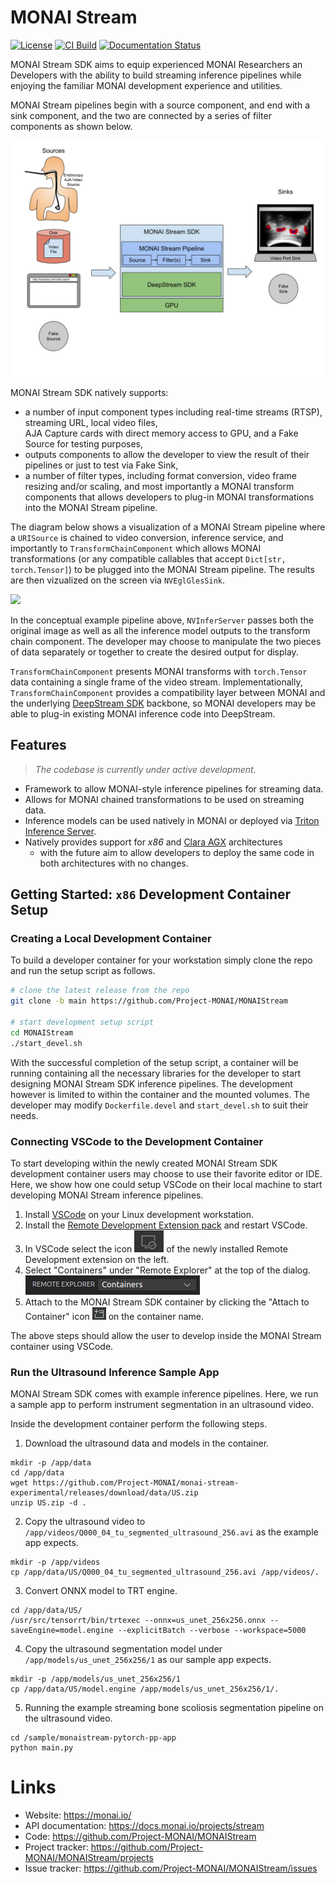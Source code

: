 # MONAI Stream

[![License](https://img.shields.io/badge/license-Apache%202.0-green.svg)](https://opensource.org/licenses/Apache-2.0)
[![CI Build](https://github.com/Project-MONAI/monai-stream-experimental/actions/workflows/pr.yml/badge.svg)](https://github.com/Project-MONAI/monai-stream-experimental/actions/workflows/pr.yml)
[![Documentation Status](https://readthedocs.org/projects/monaistream/badge/?version=latest)](https://monaistream.readthedocs.io/en/latest/?badge=latest)


MONAI Stream SDK aims to equip experienced MONAI Researchers an Developers with the ability to
build streaming inference pipelines while enjoying the familiar MONAI development experience
and utilities. 

MONAI Stream pipelines begin with a source component, and end with a sink component,
and the two are connected by a series of filter components as shown below.

![MONAIStreamArchitecture](https://raw.githubusercontent.com/Project-MONAI/MONAIStream/main/docs/images/MONAIStream_High-level_Architecture.svg)

MONAI Stream SDK natively supports:
- a number of input component types including real-time streams (RTSP), streaming URL, local video files,  
AJA Capture cards with direct memory access to GPU, and a Fake Source for testing purposes,
- outputs components to allow the developer to view the result of their pipelines or just to test via Fake Sink,
- a number of filter types, including format conversion, video frame resizing and/or scaling, and most importantly a MONAI transform components
  that allows developers to plug-in MONAI transformations into the MONAI Stream pipeline.

The diagram below shows a visualization of a MONAI Stream pipeline where a `URISource` is chained to video conversion,
inference service, and importantly to `TransformChainComponent` which allows MONAI transformations
(or any compatible callables that accept `Dict[str, torch.Tensor]`) to be plugged into the MONAI Stream pipeline. The results are then
vizualized on the screen via `NVEglGlesSink`.

[![](https://mermaid.ink/img/eyJjb2RlIjoic3RhdGVEaWFncmFtLXYyXG4gICBVUklTb3VyY2U8YnI-KFNvdXJjZSkgLS0-IE5WVmlkZW9Db252ZXJ0PGJyPihGaWx0ZXIpXG4gICBOVlZpZGVvQ29udmVydDxicj4oRmlsdGVyKSAtLT4gTlZJbmZlclNlcnZlcjxicj4oRmlsdGVyKVxuICAgTlZJbmZlclNlcnZlcjxicj4oRmlsdGVyKSAtLT4gQ29uY2F0SXRlbXNkOiBPUklHSU5BTF9JTUFHRVxuICAgTlZJbmZlclNlcnZlcjxicj4oRmlsdGVyKSAtLT4gQWN0aXZhdGlvbnNkOiBNT0RFTF9PVVRQVVRfT1xuICAgTGFtYmRhZCAtLT4gTlZFZ2xHbGVzU2luazxicj4oU2luaylcblxuICAgc3RhdGUgVHJhbnNmb3JtQ2hhaW5Db21wb25lbnQoRmlsdGVyKSB7XG4gICAgICBBY3RpdmF0aW9uc2QgLS0-IEFzRGlzY3JldGVkXG4gICAgICBBc0Rpc2NyZXRlZCAtLT4gQXNDaGFubmVsTGFzdGRcbiAgICAgIEFzQ2hhbm5lbExhc3RkIC0tPiBTY2FsZUludGVuc2l0eWRcbiAgICAgIFNjYWxlSW50ZW5zaXR5ZCAtLT4gQ29uY2F0SXRlbXNkXG4gICAgICBDb25jYXRJdGVtc2QgLS0-IExhbWJkYWRcbiAgIH1cbiIsIm1lcm1haWQiOnsidGhlbWUiOiJkZWZhdWx0In0sInVwZGF0ZUVkaXRvciI6ZmFsc2UsImF1dG9TeW5jIjp0cnVlLCJ1cGRhdGVEaWFncmFtIjpmYWxzZX0)](https://mermaid.live/edit/#eyJjb2RlIjoic3RhdGVEaWFncmFtLXYyXG4gICBVUklTb3VyY2U8YnI-KFNvdXJjZSkgLS0-IE5WVmlkZW9Db252ZXJ0PGJyPihGaWx0ZXIpXG4gICBOVlZpZGVvQ29udmVydDxicj4oRmlsdGVyKSAtLT4gTlZJbmZlclNlcnZlcjxicj4oRmlsdGVyKVxuICAgTlZJbmZlclNlcnZlcjxicj4oRmlsdGVyKSAtLT4gQ29uY2F0SXRlbXNkOiBPUklHSU5BTF9JTUFHRVxuICAgTlZJbmZlclNlcnZlcjxicj4oRmlsdGVyKSAtLT4gQWN0aXZhdGlvbnNkOiBNT0RFTF9PVVRQVVRfT1xuICAgTGFtYmRhZCAtLT4gTlZFZ2xHbGVzU2luazxicj4oU2luaylcblxuICAgc3RhdGUgVHJhbnNmb3JtQ2hhaW5Db21wb25lbnQoRmlsdGVyKSB7XG4gICAgICBBY3RpdmF0aW9uc2QgLS0-IEFzRGlzY3JldGVkXG4gICAgICBBc0Rpc2NyZXRlZCAtLT4gQXNDaGFubmVsTGFzdGRcbiAgICAgIEFzQ2hhbm5lbExhc3RkIC0tPiBTY2FsZUludGVuc2l0eWRcbiAgICAgIFNjYWxlSW50ZW5zaXR5ZCAtLT4gQ29uY2F0SXRlbXNkXG4gICAgICBDb25jYXRJdGVtc2QgLS0-IExhbWJkYWRcbiAgIH1cbiIsIm1lcm1haWQiOiJ7XG4gIFwidGhlbWVcIjogXCJkZWZhdWx0XCJcbn0iLCJ1cGRhdGVFZGl0b3IiOmZhbHNlLCJhdXRvU3luYyI6dHJ1ZSwidXBkYXRlRGlhZ3JhbSI6ZmFsc2V9)

In the conceptual example pipeline above, `NVInferServer` passes both the original image
as well as all the inference model outputs to the transform chain component. The developer may 
choose to manipulate the two pieces of data separately or together to create the desired output
for display.

`TransformChainComponent` presents MONAI transforms 
with `torch.Tensor` data containing a single frame of the video stream. 
Implementationally, `TransformChainComponent` provides a compatibility layer between MONAI
and the underlying [DeepStream SDK](https://developer.nvidia.com/deepstream-sdk) backbone,
so MONAI developers may be able to plug-in existing MONAI inference code into
DeepStream.

## Features

> _The codebase is currently under active development._

- Framework to allow MONAI-style inference pipelines for streaming data.
- Allows for MONAI chained transformations to be used on streaming data.
- Inference models can be used natively in MONAI or deployed via [Triton Inference Server](https://github.com/triton-inference-server/server).
- Natively provides support for _x86_ and [Clara AGX](https://developer.nvidia.com/clara-holoscan-sdk) architectures
  - with the future aim to allow developers to deploy the same code in both architectures with no changes.

## Getting Started: `x86` Development Container Setup

### Creating a Local Development Container

To build a developer container for your workstation simply clone the repo and run the setup script as follows.

```bash
# clone the latest release from the repo
git clone -b main https://github.com/Project-MONAI/MONAIStream

# start development setup script
cd MONAIStream
./start_devel.sh
```

With the successful completion of the setup script, a container will be running containing all the necessary libraries
for the developer to start designing MONAI Stream SDK inference pipelines. The development however is limited to within
the container and the mounted volumes. The developer may modify ``Dockerfile.devel`` and ``start_devel.sh`` to suit their
needs.

### Connecting VSCode to the Development Container

To start developing within the newly created MONAI Stream SDK development container users may choose to use their favorite
editor or IDE. Here, we show how one could setup VSCode on their local machine to start developing MONAI Stream inference
pipelines.

  1. Install [VSCode](https://code.visualstudio.com/download) on your Linux development workstation.
  2. Install the [Remote Development Extension pack](https://marketplace.visualstudio.com/items?itemName=ms-vscode-remote.vscode-remote-extensionpack) and restart VSCode.
  3. In VSCode select the icon ![VSCodeRDE](https://raw.githubusercontent.com/Project-MONAI/MONAIStream/main/docs/images/vscode_remote_development_ext.png) of the newly installed Remote Development extension on the left.
  4. Select "Containers" under "Remote Explorer" at the top of the dialog.
     ![VSCodeRemoteExplorer](https://raw.githubusercontent.com/Project-MONAI/MONAIStream/main/docs/images/vscode_remote_explorer.png)
  5. Attach to the MONAI Stream SDK container by clicking the "Attach to Container" icon ![VSCodeAttachContainer](https://raw.githubusercontent.com/Project-MONAI/MONAIStream/main/docs/images/vscode_attach_container.png) on the container name.

The above steps should allow the user to develop inside the MONAI Stream container using VSCode.

### Run the Ultrasound Inference Sample App

MONAI Stream SDK comes with example inference pipelines. Here, we run a sample app
to perform instrument segmentation in an ultrasound video.

Inside the development container perform the following steps.

  1. Download the ultrasound data and models in the container.

    mkdir -p /app/data
    cd /app/data
    wget https://github.com/Project-MONAI/monai-stream-experimental/releases/download/data/US.zip
    unzip US.zip -d .

  2. Copy the ultrasound video to ``/app/videos/Q000_04_tu_segmented_ultrasound_256.avi`` as the example app expects.

    mkdir -p /app/videos
    cp /app/data/US/Q000_04_tu_segmented_ultrasound_256.avi /app/videos/.

  3. Convert ONNX model to TRT engine.

    cd /app/data/US/
    /usr/src/tensorrt/bin/trtexec --onnx=us_unet_256x256.onnx --saveEngine=model.engine --explicitBatch --verbose --workspace=5000

  4. Copy the ultrasound segmentation model under ``/app/models/us_unet_256x256/1`` as our sample app expects.

    mkdir -p /app/models/us_unet_256x256/1
    cp /app/data/US/model.engine /app/models/us_unet_256x256/1/.

  5. Running the example streaming bone scoliosis segmentation pipeline on the ultrasound video.
  
    cd /sample/monaistream-pytorch-pp-app
    python main.py

# Links

- Website: https://monai.io/
- API documentation: https://docs.monai.io/projects/stream
- Code: https://github.com/Project-MONAI/MONAIStream
- Project tracker: https://github.com/Project-MONAI/MONAIStream/projects
- Issue tracker: https://github.com/Project-MONAI/MONAIStream/issues
